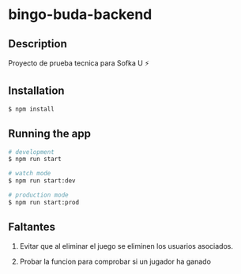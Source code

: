 # bingo-buda-backend

## Description

Proyecto de prueba tecnica para Sofka U ⚡️

## Installation

```bash
$ npm install
```

## Running the app

```bash
# development
$ npm run start

# watch mode
$ npm run start:dev

# production mode
$ npm run start:prod
```

## Faltantes

1. Evitar que al eliminar el juego se eliminen los usuarios asociados.

2. Probar la funcion para comprobar si un jugador ha ganado
